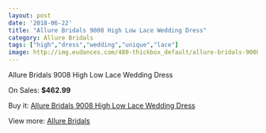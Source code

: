 ```yaml
---
layout: post
date: '2018-06-22'
title: "Allure Bridals 9008 High Low Lace Wedding Dress"
category: Allure Bridals
tags: ["high","dress","wedding","unique","lace"]
image: http://img.eudances.com/480-thickbox_default/allure-bridals-9008-high-low-lace-wedding-dress.jpg
---
```

Allure Bridals 9008 High Low Lace Wedding Dress

On Sales: **$462.99**
<a href="https://www.eudances.com/en/allure-bridals/150-allure-bridals-9008-high-low-lace-wedding-dress.html"><amp-img layout="responsive" width="600" height="600" src="//img.eudances.com/480-thickbox_default/allure-bridals-9008-high-low-lace-wedding-dress.jpg" alt="Allure Bridals 9008 High Low Lace Wedding Dress 0" /></a>
<a href="https://www.eudances.com/en/allure-bridals/150-allure-bridals-9008-high-low-lace-wedding-dress.html"><amp-img layout="responsive" width="600" height="600" src="//img.eudances.com/482-thickbox_default/allure-bridals-9008-high-low-lace-wedding-dress.jpg" alt="Allure Bridals 9008 High Low Lace Wedding Dress 1" /></a>
<a href="https://www.eudances.com/en/allure-bridals/150-allure-bridals-9008-high-low-lace-wedding-dress.html"><amp-img layout="responsive" width="600" height="600" src="//img.eudances.com/481-thickbox_default/allure-bridals-9008-high-low-lace-wedding-dress.jpg" alt="Allure Bridals 9008 High Low Lace Wedding Dress 2" /></a>

Buy it: [Allure Bridals 9008 High Low Lace Wedding Dress](https://www.eudances.com/en/allure-bridals/150-allure-bridals-9008-high-low-lace-wedding-dress.html "Allure Bridals 9008 High Low Lace Wedding Dress")

View more: [Allure Bridals](https://www.eudances.com/en/2-allure-bridals "Allure Bridals")